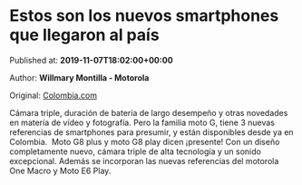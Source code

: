 
# Estos son los nuevos smartphones que llegaron al país

Published at: **2019-11-07T18:02:00+00:00**

Author: **Willmary Montilla - Motorola**

Original: [Colombia.com](https://www.colombia.com/tecnologia/destacadas/estos-son-los-nuevos-smartphones-que-llegaron-al-pais-246797)

Cámara triple, duración de batería de largo desempeño y otras novedades en matería de vídeo y fotografía. Pero la familia moto G, tiene 3 nuevas referencias de smartphones para presumir, y están disponibles desde ya en Colombia. 
Moto G8 plus y moto G8 play dicen ¡presente! Con un diseño completamente nuevo, cámara triple de alta tecnología y un sonido excepcional. Además se incorporan las nuevas referencias del motorola One Macro y Moto E6 Play.  
